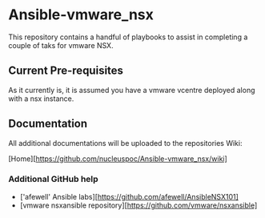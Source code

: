 # Ansible-vmware_nsx

This repository contains a handful of playbooks to assist in completing a couple of taks for vmware NSX.

## Current Pre-requisites
As it currently is, it is assumed you have a vmware vcentre deployed along with a nsx instance.

## Documentation
All additional documentations will be uploaded to the repositories Wiki:

[Home][https://github.com/nucleuspoc/Ansible-vmware_nsx/wiki]

### Additional GitHub help
- ['afewell' Ansible labs][https://github.com/afewell/AnsibleNSX101]
- [vmware nsxansible repository][https://github.com/vmware/nsxansible]

